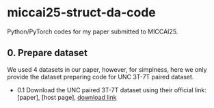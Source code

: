 # miccai25-struct-da-code

Python/PyTorch codes for my paper submitted to MICCAI25.

## 0. Prepare dataset

We used 4 datasets in our paper, however, for simplness, here we only provide the dataset preparing code for UNC 3T-7T paired dataset.

- 0.1 Download the UNC paired 3T-7T dataset using their official link: [paper], [host page], [download link](https://springernature.figshare.com/ndownloader/files/41605158)
